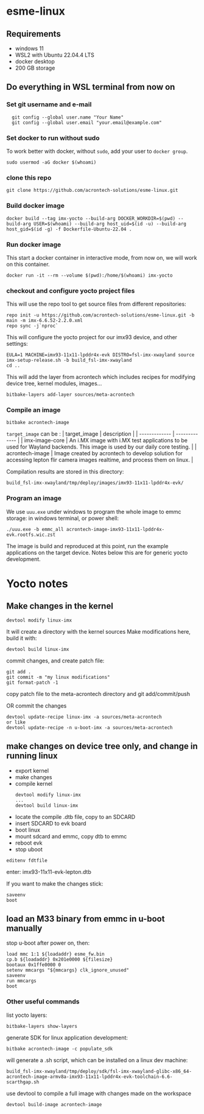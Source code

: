 # esme-linux

## Requirements
- windows 11
- WSL2 with Ubuntu 22.04.4 LTS
- docker desktop
- 200 GB storage

## Do everything in WSL terminal from now on
### Set git username and e-mail
```{.sh}
  git config --global user.name "Your Name"
  git config --global user.email "your.email@example.com"
```
### Set docker to run without sudo
To work better with docker, without `sudo`, add your user to `docker group`.
  ```{.sh}
  sudo usermod -aG docker $(whoami)
  ```
### clone this repo
  ```{.sh}
  git clone https://github.com/acrontech-solutions/esme-linux.git
  ```
### Build docker image
  ```{.sh}
  docker build --tag imx-yocto --build-arg DOCKER_WORKDIR=$(pwd) --build-arg USER=$(whoami) --build-arg host_uid=$(id -u) --build-arg host_gid=$(id -g) -f Dockerfile-Ubuntu-22.04 .
  ```
### Run docker image
This start a docker container in interactive mode, from now on, we will work on this container.
  ```{.sh}
  docker run -it --rm --volume $(pwd):/home/$(whoami) imx-yocto
  ```
### checkout and configure yocto project files
This will use the repo tool to get source files from different repositories:
  ```{.sh}
  repo init -u https://github.com/acrontech-solutions/esme-linux.git -b main -m imx-6.6.52-2.2.0.xml
  repo sync -j`nproc`
  ```
This will configure the yocto project for our imx93 device, and other settings:
  ```{.sh}
EULA=1 MACHINE=imx93-11x11-lpddr4x-evk DISTRO=fsl-imx-xwayland source imx-setup-release.sh -b build_fsl-imx-xwayland
cd ..
  ```
This will add the layer from acrontech which includes recipes for modifying device tree, kernel modules, images...
```{.sh}
bitbake-layers add-layer sources/meta-acrontech
```
### Compile an image
  ```{.sh}
bitbake acrontech-image
  ```
`target_image` can be :
| target_image  | description |
| ------------- | ------------- |
| imx-image-core  | An i.MX image with i.MX test applications to be used for Wayland backends. This image is used by our daily core testing.   |
| acrontech-image  | Image created by acrontech to develop solution for accessing lepton flir camera images realtime, and process them on linux. |

Compilation results are stored in this directory:
  ```{.sh}
build_fsl-imx-xwayland/tmp/deploy/images/imx93-11x11-lpddr4x-evk/
```
### Program an image
We use `uuu.exe` under windows to program the whole image to emmc storage:
in windows terminal, or power shell:
```{.sh}
./uuu.exe -b emmc_all acrontech-image-imx93-11x11-lpddr4x-evk.rootfs.wic.zst
```

The image is build and reproduced at this point, run the example applications on the target device.
Notes below this are for generic yocto development.

# Yocto notes
## Make changes in the kernel
  ```{.sh}
  devtool modify linux-imx
  ```
It will create a directory with the kernel sources
Make modifications here, build it with:
  ```{.sh}
  devtool build linux-imx
  ```
commit changes, and create patch file:
  ```{.sh}
  git add .
  git commit -m "my linux modifications"
  git format-patch -1
  ```
copy patch file to the meta-acrontech directory and git add/commit/push

OR
commit the changes
  ```{.sh}
devtool update-recipe linux-imx -a sources/meta-acrontech
or like
devtool update-recipe -n u-boot-imx -a sources/meta-acrontech
  ```


## make changes on device tree only, and change in running linux
- export kernel
- make changes
- compile kernel
  ```{.sh}
  devtool modify linux-imx
  ...
  devtool build linux-imx  
  ```
- locate the compile .dtb file, copy to an SDCARD
- insert SDCARD to evk board
- boot linux
- mount sdcard and emmc, copy dtb to emmc
- reboot evk
- stop uboot
```{.sh}
editenv fdtfile
```
enter: imx93-11x11-evk-lepton.dtb

If you want to make the changes stick:
```{.sh}
saveenv
boot
```

## load an M33 binary from emmc in u-boot manually
stop u-boot after power on, then:
```{.sh}
load mmc 1:1 ${loadaddr} esme_fw.bin
cp.b ${loadaddr} 0x201e0000 ${filesize}
bootaux 0x1ffe0000 0
setenv mmcargs "${mmcargs} clk_ignore_unused"
saveenv
run mmcargs
boot
```

### Other useful commands
list yocto layers:
  ```{.sh}
  bitbake-layers show-layers 
  ```

generate SDK for linux application development:
```{.sh}
bitbake acrontech-image -c populate_sdk
```
will generate a .sh script, which can be installed on a linux dev machine:
```{.sh}
build_fsl-imx-xwayland/tmp/deploy/sdk/fsl-imx-xwayland-glibc-x86_64-acrontech-image-armv8a-imx93-11x11-lpddr4x-evk-toolchain-6.6-scarthgap.sh
```

use devtool to compile a full image with changes made on the workspace
```{.sh}
devtool build-image acrontech-image
```

